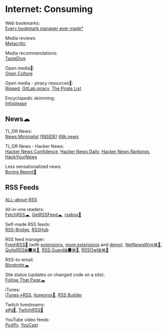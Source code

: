 # Internet: Consuming

Web bookmarks:  
[Every bookmark manager ever made*](https://bookmarkos.com/every-bookmark-manager-ever-made)

Media reviews:  
[Metacritic](https://www.metacritic.com/)

Media recommendations:  
[TasteDive](https://tastedive.com/)

Open media💩:  
[Open Culture](https://www.openculture.com/)

Open media - piracy resources💩:  
[Ripped](https://ripped.guide/),
[GitLab piracy](https://gitlab.com/piracy/piracy),
[The Pirate List](https://thepiratelist.com/)

Encyclopedic skimming:  
[Infoplease](https://www.infoplease.com/)

## News☁

TL;DR News:  
[News Minimalist](https://www.newsminimalist.com/)
[[INSIDE]](https://inside.com/)
[68k.news](http://68k.news/)

TL;DR News - Hacker News:  
[Hacker News Confidence](http://hn.elijames.org/),
[Hacker News Daily](https://www.daemonology.net/hn-daily/),
[Hacker News Rankings](https://hnrankings.info/),
[HackYourNews](https://hackyournews.com/)

Less sensationalized news:  
[Boring Report🍎](https://www.boringreport.org/)

## RSS Feeds

[ALL-about-RSS](https://github.com/AboutRSS/ALL-about-RSS)

All-in-one readers:  
[FetchRSS☁](https://fetchrss.com/),
[GetRSSFeed☁](https://getrssfeed.com/),
[rssbox💾](https://github.com/stefansundin/rssbox)

Self-made RSS feeds:  
[RSS-Bridge](https://rss-bridge.org/bridge01/),
[RSSHub](https://docs.rsshub.app/)

RSS feed manager:  
[FreshRSS💾](https://freshrss.org/) (with [extensions](https://github.com/harleypig/FreshRSS-extensions), [more extensions](https://github.com/cn-tools/cntools_FreshRssExtensions) and [demo](https://demo.freshrss.org/i/?rid=65834a6431fb4)),
[NetNewsWire⌘🍎](https://netnewswire.com/),
[QuiteRSS⊞■⌘🐧](https://quiterss.org/),
[RSS Guard⊞■⌘🐧](https://github.com/martinrotter/rssguard),
[RSSOwl⊞⌘🐧](https://www.rssowl.org/)

RSS-to-email:  
[Blogtrottr☁](https://blogtrottr.com)

Site status (updates on changed code on a site):  
[Follow That Page☁](https://www.followthatpage.com/)

iTunes:  
[iTunes→RSS](https://podshows.fr/itunesrss),
[itunesrss💾](https://github.com/gromnitsky/itunesrss),
[RSS Builder](https://rss.applemarketingtools.com/)

Twitch livestreams:  
[stfg💾](https://github.com/m3taas/stfg),
[TwitchRSS💾](https://github.com/lzeke0/TwitchRSS)

YouTube video feeds:  
[Podify](https://www.podify.org/),
[YouCast](http://youcast.i3arnon.com/)
